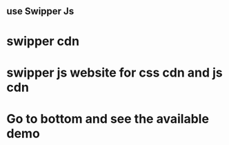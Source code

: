 ## use Swipper Js

# swipper cdn
 
# swipper js website for css cdn and js cdn

# Go to bottom and see the available demo